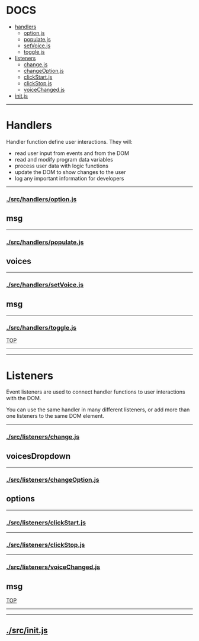 <!-- BEGIN TITLE -->

# DOCS

<!-- END TITLE -->

<!-- BEGIN TOC -->

- [handlers](#handlers)
  - [option.js](#srchandlersoptionjs)
  - [populate.js](#srchandlerspopulatejs)
  - [setVoice.js](#srchandlerssetVoicejs)
  - [toggle.js](#srchandlerstogglejs)
- [listeners](#listeners)
  - [change.js](#srclistenerschangejs)
  - [changeOption.js](#srclistenerschangeOptionjs)
  - [clickStart.js](#srclistenersclickStartjs)
  - [clickStop.js](#srclistenersclickStopjs)
  - [voiceChanged.js](#srclistenersvoiceChangedjs)
- [init.js](#srcinitjs)

<!-- END TOC -->

<!-- BEGIN DOCS -->

---

# Handlers

Handler function define user interactions. They will:

- read user input from events and from the DOM
- read and modify program data variables
- process user data with logic functions
- update the DOM to show changes to the user
- log any important information for developers

---

### [./src/handlers/option.js](./src/handlers/option.js?study)

<a name="msg"></a>

## msg

---

### [./src/handlers/populate.js](./src/handlers/populate.js?study)

<a name="voices"></a>

## voices

---

### [./src/handlers/setVoice.js](./src/handlers/setVoice.js?study)

<a name="msg"></a>

## msg

---

### [./src/handlers/toggle.js](./src/handlers/toggle.js?study)

[TOP](#DOCS)

---

---

# Listeners

Event listeners are used to connect handler functions to user interactions with the DOM.

You can use the same handler in many different listeners, or add more than one listeners to the same DOM element.

---

### [./src/listeners/change.js](./src/listeners/change.js?study)

<a name="voicesDropdown"></a>

## voicesDropdown

---

### [./src/listeners/changeOption.js](./src/listeners/changeOption.js?study)

<a name="options"></a>

## options

---

### [./src/listeners/clickStart.js](./src/listeners/clickStart.js?study)

---

### [./src/listeners/clickStop.js](./src/listeners/clickStop.js?study)

---

### [./src/listeners/voiceChanged.js](./src/listeners/voiceChanged.js?study)

<a name="msg"></a>

## msg

[TOP](#DOCS)

---

---

## [./src/init.js](./src/init.js?study)

<!-- END DOCS -->
